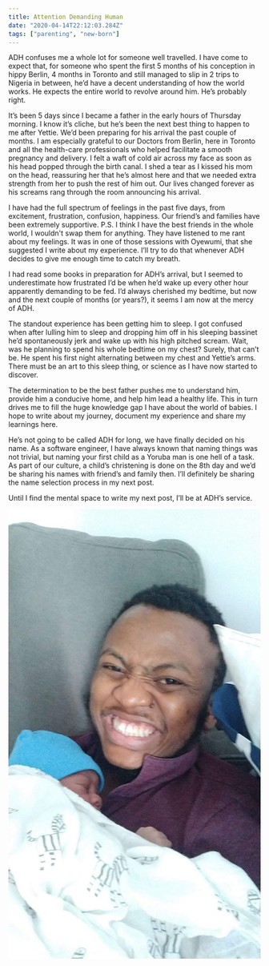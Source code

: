```yaml
---
title: Attention Demanding Human
date: "2020-04-14T22:12:03.284Z"
tags: ["parenting", "new-born"]
---
```


ADH confuses me a whole lot for someone well travelled. I have come to expect that, for someone who spent the first 5 months of his conception in hippy Berlin, 4 months in Toronto and still managed to slip in 2 trips to Nigeria in between, he’d have a decent understanding of how the world works. He expects the entire world to revolve around him. He’s probably right.

It’s been 5 days since I became a father in the early hours of Thursday morning. I know it’s cliche, but he’s been the next best thing to happen to me after Yettie. We’d been preparing for his arrival the past couple of months. I am especially grateful to our Doctors from Berlin, here in Toronto and all the health-care professionals who helped facilitate a smooth pregnancy and delivery. I felt a waft of cold air across my face as soon as his head popped through the birth canal. I shed a tear as I kissed his mom on the head, reassuring her that he’s almost here and  that we needed extra strength from her to push the rest of him out. Our lives changed forever as his screams rang through the room announcing his arrival.

I have had the full spectrum of feelings in the past five days, from excitement, frustration, confusion, happiness. Our friend’s and families have been extremely supportive. P.S. I think I have the best friends in the whole world, I wouldn't swap them for anything. They have listened to me rant about my feelings. It was in one of those sessions with Oyewumi, that she suggested I write about my experience. I’ll try to do that whenever ADH decides to give me enough time to catch my breath.

I had read some books in preparation for ADH’s arrival, but I seemed to underestimate how frustrated I’d be when he’d wake up every other hour apparently demanding to be fed. I’d always cherished my bedtime, but now and the next couple of months (or years?), it seems I am now at the mercy of ADH.

The standout experience has been getting him to sleep. I got confused when after lulling him to sleep and dropping him off in his sleeping bassinet he’d spontaneously jerk and wake up with his high pitched scream. Wait, was he planning to spend his whole bedtime on my chest? Surely, that can’t be. He spent his first night alternating between my chest and Yettie’s arms. There must be an art to this sleep thing, or science as I have now started to discover.

The determination to be the best father pushes me to understand him, provide him a conducive home, and help him lead a healthy life. This in turn drives me to fill the huge knowledge gap I have about the world of babies. I hope to write about my journey, document my experience and share my learnings here.

He’s not going to be called ADH for long, we have finally decided on his name. As a software engineer, I have always known that naming things was not trivial, but naming your first child as a Yoruba man is one hell of a task. As part of our culture, a child’s christening is done on the 8th day and we’d be sharing his names with friend’s and family then. I’ll definitely be sharing the name selection process in my next post.

Until I find the mental space to write my next post, I’ll be at ADH’s service.


![ADH Sleeping](./adh-sleeping.jpeg)
